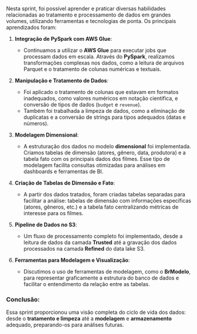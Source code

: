 
Nesta sprint, foi possível aprender e praticar diversas habilidades relacionadas ao tratamento e processamento de dados em grandes volumes, utilizando ferramentas e tecnologias de ponta. Os principais aprendizados foram:

1. **Integração de PySpark com AWS Glue**:
    
    - Continuamos a utilizar o **AWS Glue** para executar jobs que processam dados em escala. Através do **PySpark**, realizamos transformações complexas nos dados, como a leitura de arquivos Parquet e o tratamento de colunas numéricas e textuais.
2. **Manipulação e Tratamento de Dados**:
    
    - Foi aplicado o tratamento de colunas que estavam em formatos inadequados, como valores numéricos em notação científica, e conversão de tipos de dados (`budget` e `revenue`).
    - Também foi trabalhada a limpeza de dados, como a eliminação de duplicatas e a conversão de strings para tipos adequados (datas e números).
3. **Modelagem Dimensional**:
    
    - A estruturação dos dados no modelo **dimensional** foi implementada. Criamos tabelas de dimensão (atores, gênero, data, produtora) e a tabela fato com os principais dados dos filmes. Esse tipo de modelagem facilita consultas otimizadas para análises em dashboards e ferramentas de BI.
4. **Criação de Tabelas de Dimensão e Fato**:
    
    - A partir dos dados tratados, foram criadas tabelas separadas para facilitar a análise: tabelas de dimensão com informações específicas (atores, gêneros, etc.) e a tabela fato centralizando métricas de interesse para os filmes.
5. **Pipeline de Dados no S3**:
    
    - Um fluxo de processamento completo foi implementado, desde a leitura de dados da camada **Trusted** até a gravação dos dados processados na camada **Refined** do data lake S3.
6. **Ferramentas para Modelagem e Visualização**:
    
    - Discutimos o uso de ferramentas de modelagem, como o **BrModelo**, para representar graficamente a estrutura do banco de dados e facilitar o entendimento da relação entre as tabelas.

### Conclusão:

Essa sprint proporcionou uma visão completa do ciclo de vida dos dados: desde o **tratamento e limpeza** até a **modelagem** e **armazenamento** adequado, preparando-os para análises futuras.